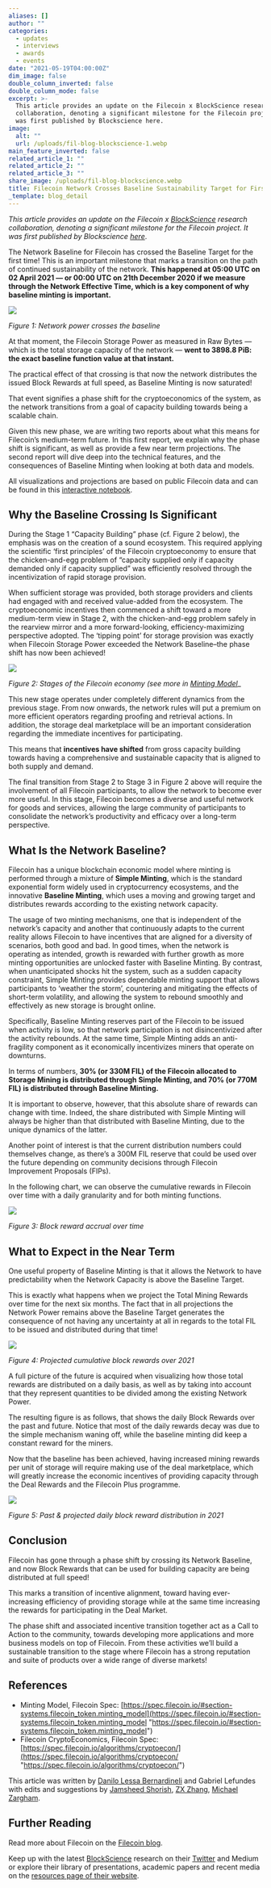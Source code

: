 ```yaml
---
aliases: []
author: ""
categories:
  - updates
  - interviews
  - awards
  - events
date: "2021-05-19T04:00:00Z"
dim_image: false
double_column_inverted: false
double_column_mode: false
excerpt: >-
  This article provides an update on the Filecoin x BlockScience research
  collaboration, denoting a significant milestone for the Filecoin project. It
  was first published by Blockscience here.
image:
  alt: ""
  url: /uploads/fil-blog-blockscience-1.webp
main_feature_inverted: false
related_article_1: ""
related_article_2: ""
related_article_3: ""
share_image: /uploads/fil-blog-blockscience.webp
title: Filecoin Network Crosses Baseline Sustainability Target for First Time
_template: blog_detail
---
```


_This article provides an update on the Filecoin x_ [_BlockScience_](https://block.science) _research collaboration, denoting a significant milestone for the Filecoin project. It was first published by Blockscience_ [_here_](https://medium.com/block-science/sustainability-goal-achieved-filecoin-network-crosses-baseline-target-cec13a3ed8f).

The Network Baseline for Filecoin has crossed the Baseline Target for the first time! This is an important milestone that marks a transition on the path of continued sustainability of the network. **This happened at 05:00 UTC on 02 April 2021 — or 00:00 UTC on 21th December 2020 if we measure through the Network Effective Time, which is a key component of why baseline minting is important.**

![](/uploads/0-9nku_yshdjq4fzmo.webp)

_Figure 1: Network power crosses the baseline_

At that moment, the Filecoin Storage Power as measured in Raw Bytes — which is the total storage capacity of the network — **went to 3898.8 PiB: the exact baseline function value at that instant.**

The practical effect of that crossing is that now the network distributes the issued Block Rewards at full speed, as Baseline Minting is now saturated!

That event signifies a phase shift for the cryptoeconomics of the system, as the network transitions from a goal of capacity building towards being a scalable chain.

Given this new phase, we are writing two reports about what this means for Filecoin’s medium-term future. In this first report, we explain why the phase shift is significant, as well as provide a few near term projections. The second report will dive deep into the technical features, and the consequences of Baseline Minting when looking at both data and models.

All visualizations and projections are based on public Filecoin data and can be found in this [interactive notebook](https://blockscience.github.io/filecoin-metrics/notebooks/baseline_crossing.html).

## Why the Baseline Crossing Is Significant

During the Stage 1 “Capacity Building” phase (cf. Figure 2 below), the emphasis was on the creation of a sound ecosystem. This required applying the scientific ‘first principles’ of the Filecoin cryptoeconomy to ensure that the chicken-and-egg problem of “capacity supplied only if capacity demanded only if capacity supplied” was efficiently resolved through the incentivization of rapid storage provision.

When sufficient storage was provided, both storage providers and clients had engaged with and received value-added from the ecosystem. The cryptoeconomic incentives then commenced a shift toward a more medium-term view in Stage 2, with the chicken-and-egg problem safely in the rearview mirror and a more forward-looking, efficiency-maximizing perspective adopted. The ‘tipping point’ for storage provision was exactly when Filecoin Storage Power exceeded the Network Baseline–the phase shift has now been achieved!

![](/uploads/0-ffo5rmyuzwo2wlar.webp)

_Figure 2: Stages of the Filecoin economy (see more in_ [_Minting Model_](https://spec.filecoin.io/#section-systems.filecoin_token.minting_model)\_

This new stage operates under completely different dynamics from the previous stage. From now onwards, the network rules will put a premium on more efficient operators regarding proofing and retrieval actions. In addition, the storage deal marketplace will be an important consideration regarding the immediate incentives for participating.

This means that **incentives have shifted** from gross capacity building towards having a comprehensive and sustainable capacity that is aligned to both supply and demand.

The final transition from Stage 2 to Stage 3 in Figure 2 above will require the involvement of all Filecoin participants, to allow the network to become ever more useful. In this stage, Filecoin becomes a diverse and useful network for goods and services, allowing the large community of participants to consolidate the network’s productivity and efficacy over a long-term perspective.

## What Is the Network Baseline?

Filecoin has a unique blockchain economic model where minting is performed through a mixture of **Simple Minting**, which is the standard exponential form widely used in cryptocurrency ecosystems, and the innovative **Baseline Minting**, which uses a moving and growing target and distributes rewards according to the existing network capacity.

The usage of two minting mechanisms, one that is independent of the network’s capacity and another that continuously adapts to the current reality allows Filecoin to have incentives that are aligned for a diversity of scenarios, both good and bad. In good times, when the network is operating as intended, growth is rewarded with further growth as more minting opportunities are unlocked faster with Baseline Minting. By contrast, when unanticipated shocks hit the system, such as a sudden capacity constraint, Simple Minting provides dependable minting support that allows participants to ‘weather the storm’, countering and mitigating the effects of short-term volatility, and allowing the system to rebound smoothly and effectively as new storage is brought online.

Specifically, Baseline Minting reserves part of the Filecoin to be issued when activity is low, so that network participation is not disincentivized after the activity rebounds. At the same time, Simple Minting adds an anti-fragility component as it economically incentivizes miners that operate on downturns.

In terms of numbers, **30% (or 330M FIL) of the Filecoin allocated to Storage Mining is distributed through Simple Minting, and 70% (or 770M FIL) is distributed through Baseline Minting.**

It is important to observe, however, that this absolute share of rewards can change with time. Indeed, the share distributed with Simple Minting will always be higher than that distributed with Baseline Minting, due to the unique dynamics of the latter.

Another point of interest is that the current distribution numbers could themselves change, as there’s a 300M FIL reserve that could be used over the future depending on community decisions through Filecoin Improvement Proposals (FIPs).

In the following chart, we can observe the cumulative rewards in Filecoin over time with a daily granularity and for both minting functions.

![](/uploads/0-rt8a_66bkesezb9m.webp)

_Figure 3: Block reward accrual over time_

## What to Expect in the Near Term

One useful property of Baseline Minting is that it allows the Network to have predictability when the Network Capacity is above the Baseline Target.

This is exactly what happens when we project the Total Mining Rewards over time for the next six months. The fact that in all projections the Network Power remains above the Baseline Target generates the consequence of not having any uncertainty at all in regards to the total FIL to be issued and distributed during that time!

![](/uploads/0-hf6-5zdcwy2sapeh.webp)

_Figure 4: Projected cumulative block rewards over 2021_

A full picture of the future is acquired when visualizing how those total rewards are distributed on a daily basis, as well as by taking into account that they represent quantities to be divided among the existing Network Power.

The resulting figure is as follows, that shows the daily Block Rewards over the past and future. Notice that most of the daily rewards decay was due to the simple mechanism waning off, while the baseline minting did keep a constant reward for the miners.

Now that the baseline has been achieved, having increased mining rewards per unit of storage will require making use of the deal marketplace, which will greatly increase the economic incentives of providing capacity through the Deal Rewards and the Filecoin Plus programme.

![](/uploads/0-0eva8kqwb-helg9a.webp)

_Figure 5: Past & projected daily block reward distribution in 2021_

## Conclusion

Filecoin has gone through a phase shift by crossing its Network Baseline, and now Block Rewards that can be used for building capacity are being distributed at full speed!

This marks a transition of incentive alignment, toward having ever-increasing efficiency of providing storage while at the same time increasing the rewards for participating in the Deal Market.

The phase shift and associated incentive transition together act as a Call to Action to the community, towards developing more applications and more business models on top of Filecoin. From these activities we’ll build a sustainable transition to the stage where Filecoin has a strong reputation and suite of products over a wide range of diverse markets!

## References

- Minting Model, Filecoin Spec: [https://spec.filecoin.io/#section-systems.filecoin_token.minting_model](https://spec.filecoin.io/#section-systems.filecoin_token.minting_model "https://spec.filecoin.io/#section-systems.filecoin_token.minting_model")
- Filecoin CryptoEconomics, Filecoin Spec: [https://spec.filecoin.io/algorithms/cryptoecon/](https://spec.filecoin.io/algorithms/cryptoecon/ "https://spec.filecoin.io/algorithms/cryptoecon/")

This article was written by [Danilo Lessa Bernardineli](https://medium.com/u/7de3cb48ff85?source=post_page-----cec13a3ed8f--------------------------------) and Gabriel Lefundes with edits and suggestions by [Jamsheed Shorish](https://medium.com/u/3330e0988b1b?source=post_page-----cec13a3ed8f--------------------------------), [ZX Zhang](https://research.protocol.ai/authors/zixuan-zhang/), [Michael Zargham](https://medium.com/u/bdd1335dfbd?source=post_page-----cec13a3ed8f--------------------------------).

## Further Reading

Read more about Filecoin on the [Filecoin blog](https://filecoin.io/blog/#posts).

Keep up with the latest [BlockScience](https://block.science "https://block.science") research on their [Twitter](https://twitter.com/block_science) and Medium or explore their library of presentations, academic papers and recent media on the [resources page of their website](https://block.science/resources).
